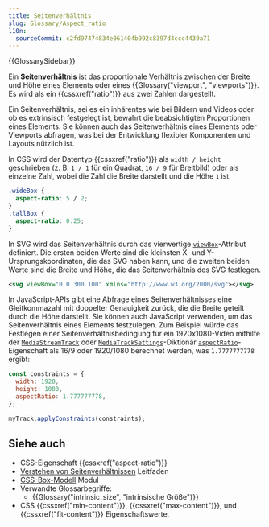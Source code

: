 ```yaml
---
title: Seitenverhältnis
slug: Glossary/Aspect_ratio
l10n:
  sourceCommit: c2fd97474834e061404b992c8397d4ccc4439a71
---
```


{{GlossarySidebar}}

Ein **Seitenverhältnis** ist das proportionale Verhältnis zwischen der Breite und Höhe eines Elements oder eines {{Glossary("viewport", "viewports")}}. Es wird als ein {{cssxref("ratio")}} aus zwei Zahlen dargestellt.

Ein Seitenverhältnis, sei es ein inhärentes wie bei Bildern und Videos oder ob es extrinsisch festgelegt ist, bewahrt die beabsichtigten Proportionen eines Elements. Sie können auch das Seitenverhältnis eines Elements oder Viewports abfragen, was bei der Entwicklung flexibler Komponenten und Layouts nützlich ist.

In CSS wird der Datentyp {{cssxref("ratio")}} als `width / height` geschrieben (z. B. `1 / 1` für ein Quadrat, `16 / 9` für Breitbild) oder als einzelne Zahl, wobei die Zahl die Breite darstellt und die Höhe `1` ist.

```css
.wideBox {
  aspect-ratio: 5 / 2;
}
.tallBox {
  aspect-ratio: 0.25;
}
```

In SVG wird das Seitenverhältnis durch das vierwertige [`viewBox`](/de/docs/Web/SVG/Reference/Attribute/viewBox)-Attribut definiert. Die ersten beiden Werte sind die kleinsten X- und Y-Ursprungskoordinaten, die das SVG haben kann, und die zweiten beiden Werte sind die Breite und Höhe, die das Seitenverhältnis des SVG festlegen.

```svg
<svg viewBox="0 0 300 100" xmlns="http://www.w3.org/2000/svg"></svg>
```

In JavaScript-APIs gibt eine Abfrage eines Seitenverhältnisses eine Gleitkommazahl mit doppelter Genauigkeit zurück, die die Breite geteilt durch die Höhe darstellt. Sie können auch JavaScript verwenden, um das Seitenverhältnis eines Elements festzulegen. Zum Beispiel würde das Festlegen einer Seitenverhältnisbedingung für ein 1920x1080-Video mithilfe der [`MediaStreamTrack`](/de/docs/Web/API/MediaStreamTrack) oder [`MediaTrackSettings`](/de/docs/Web/API/MediaTrackSettings)-Diktionär [`aspectRatio`](/de/docs/Web/API/MediaTrackSettings/aspectRatio)-Eigenschaft als 16/9 oder 1920/1080 berechnet werden, was `1.7777777778` ergibt:

```js
const constraints = {
  width: 1920,
  height: 1080,
  aspectRatio: 1.777777778,
};

myTrack.applyConstraints(constraints);
```

## Siehe auch

- CSS-Eigenschaft {{cssxref("aspect-ratio")}}
- [Verstehen von Seitenverhältnissen](/de/docs/Web/CSS/CSS_box_sizing/Understanding_aspect-ratio) Leitfaden
- [CSS-Box-Modell](/de/docs/Web/CSS/CSS_box_sizing) Modul
- Verwandte Glossarbegriffe:
  - {{Glossary("intrinsic_size", "intrinsische Größe")}}
- CSS {{cssxref("min-content")}}, {{cssxref("max-content")}}, und {{cssxref("fit-content")}} Eigenschaftswerte.
